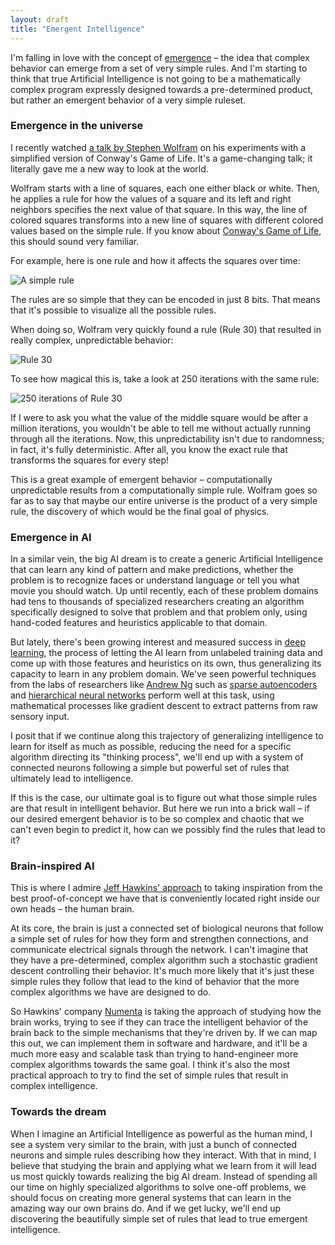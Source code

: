 ```yaml
---
layout: draft
title: "Emergent Intelligence"
---
```


I'm falling in love with the concept of [emergence](http://en.wikipedia.org/wiki/Emergence) – the idea that complex behavior can emerge from a set of very simple rules. And I'm starting to think that true Artificial Intelligence is not going to be a mathematically complex program expressly designed towards a pre-determined product, but rather an emergent behavior of a very simple ruleset.

### Emergence in the universe

I recently watched [a talk by Stephen Wolfram](http://blog.stephenwolfram.com/2013/03/talking-about-the-computational-future-at-sxsw-2013/) on his experiments with a simplified version of Conway's Game of Life. It's a game-changing talk; it literally gave me a new way to look at the world.

Wolfram starts with a line of squares, each one either black or white. Then, he applies a rule for how the values of a square and its left and right neighbors specifies the next value of that square. In this way, the line of colored squares transforms into a new line of squares with different colored values based on the simple rule. If you know about [Conway's Game of Life](http://en.wikipedia.org/wiki/Conway's_Game_of_Life), this should sound very familiar.

For example, here is one rule and how it affects the squares over time:

![A simple rule](http://blog.stephenwolfram.com/data/uploads/2013/03/slide_001x.png)

The rules are so simple that they can be encoded in just 8 bits. That means that it's possible to visualize all the possible rules.

When doing so, Wolfram very quickly found a rule (Rule 30) that resulted in really complex, unpredictable behavior:

![Rule 30](http://mathworld.wolfram.com/images/eps-gif/ElementaryCARule030_1000.gif)

To see how magical this is, take a look at 250 iterations with the same rule:

![250 iterations of Rule 30](http://mathworld.wolfram.com/images/gifs/Rule30Big.jpg)

If I were to ask you what the value of the middle square would be after a million iterations, you wouldn't be able to tell me without actually running through all the iterations. Now, this unpredictability isn't due to randomness; in fact, it's fully deterministic. After all, you know the exact rule that transforms the squares for every step!

This is a great example of emergent behavior – computationally unpredictable results from a computationally simple rule. Wolfram goes so far as to say that maybe our entire universe is the product of a very simple rule, the discovery of which would be the final goal of physics.

### Emergence in AI

In a similar vein, the big AI dream is to create a generic Artificial Intelligence that can learn any kind of pattern and make predictions, whether the problem is to recognize faces or understand language or tell you what movie you should watch. Up until recently, each of these problem domains had tens to thousands of specialized researchers creating an algorithm specifically designed to solve that problem and that problem only, using hand-coded features and heuristics applicable to that domain.

But lately, there's been growing interest and measured success in [deep learning](http://deeplearning.net/), the process of letting the AI learn from unlabeled training data and come up with those features and heuristics on its own, thus generalizing its capacity to learn in any problem domain. We've seen powerful techniques from the labs of researchers like [Andrew Ng](http://www.youtube.com/watch?v=5elcmFNRCWk) such as [sparse autoencoders](http://nlp.stanford.edu/~socherr/sparseAutoencoder_2011new.pdf) and [hierarchical neural networks](http://en.wikipedia.org/wiki/Artificial_neural_network) perform well at this task, using mathematical processes like gradient descent to extract patterns from raw sensory input.

I posit that if we continue along this trajectory of generalizing intelligence to learn for itself as much as possible, reducing the need for a specific algorithm directing its "thinking process", we'll end up with a system of connected neurons following a simple but powerful set of rules that ultimately lead to intelligence.

If this is the case, our ultimate goal is to figure out what those simple rules are that result in intelligent behavior. But here we run into a brick wall – if our desired emergent behavior is to be so complex and chaotic that we can't even begin to predict it, how can we possibly find the rules that lead to it?

### Brain-inspired AI

This is where I admire [Jeff Hawkins' approach](http://www.youtube.com/watch?v=qZM9JREjnp4) to taking inspiration from the best proof-of-concept we have that is conveniently located right inside our own heads – the human brain.

At its core, the brain is just a connected set of biological neurons that follow a simple set of rules for how they form and strengthen connections, and communicate electrical signals through the network. I can't imagine that they have a pre-determined, complex algorithm such a stochastic gradient descent controlling their behavior. It's much more likely that it's just these simple rules they follow that lead to the kind of behavior that the more complex algorithms we have are designed to do.

So Hawkins' company [Numenta](http://numenta.org/) is taking the approach of studying how the brain works, trying to see if they can trace the intelligent behavior of the brain back to the simple mechanisms that they're driven by. If we can map this out, we can implement them in software and hardware, and it'll be a much more easy and scalable task than trying to hand-engineer more complex algorithms towards the same goal. I think it's also the most practical approach to try to find the set of simple rules that result in complex intelligence.

### Towards the dream

When I imagine an Artificial Intelligence as powerful as the human mind, I see a system very similar to the brain, with just a bunch of connected neurons and simple rules describing how they interact. With that in mind, I believe that studying the brain and applying what we learn from it will lead us most quickly towards realizing the big AI dream. Instead of spending all our time on highly specialized algorithms to solve one-off problems, we should focus on creating more general systems that can learn in the amazing way our own brains do. And if we get lucky, we'll end up discovering the beautifully simple set of rules that lead to true emergent intelligence.
